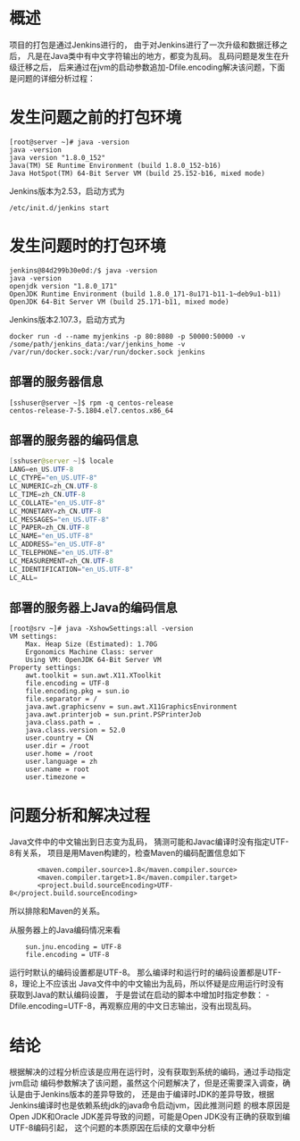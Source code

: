 # 概述

项目的打包是通过Jenkins进行的，
由于对Jenkins进行了一次升级和数据迁移之后，
凡是在Java类中有中文字符输出的地方，都变为乱码。
乱码问题是发生在升级迁移之后，
后来通过在jvm的启动参数追加-Dfile.encoding解决该问题，下面是问题的详细分析过程：

# 发生问题之前的打包环境
```
[root@server ~]# java -version
java -version
java version "1.8.0_152"
Java(TM) SE Runtime Environment (build 1.8.0_152-b16)
Java HotSpot(TM) 64-Bit Server VM (build 25.152-b16, mixed mode)
```

Jenkins版本为2.53，启动方式为
```
/etc/init.d/jenkins start
```

# 发生问题时的打包环境

```
jenkins@84d299b30e0d:/$ java -version
java -version
openjdk version "1.8.0_171"
OpenJDK Runtime Environment (build 1.8.0_171-8u171-b11-1~deb9u1-b11)
OpenJDK 64-Bit Server VM (build 25.171-b11, mixed mode)
```

Jenkins版本2.107.3，启动方式为
```
docker run -d --name myjenkins -p 80:8080 -p 50000:50000 -v /some/path/jenkins_data:/var/jenkins_home -v /var/run/docker.sock:/var/run/docker.sock jenkins
```

## 部署的服务器信息

``` 
[sshuser@server ~]$ rpm -q centos-release
centos-release-7-5.1804.el7.centos.x86_64
```

## 部署的服务器的编码信息
```java
[sshuser@server ~]$ locale
LANG=en_US.UTF-8
LC_CTYPE="en_US.UTF-8"
LC_NUMERIC=zh_CN.UTF-8
LC_TIME=zh_CN.UTF-8
LC_COLLATE="en_US.UTF-8"
LC_MONETARY=zh_CN.UTF-8
LC_MESSAGES="en_US.UTF-8"
LC_PAPER=zh_CN.UTF-8
LC_NAME="en_US.UTF-8"
LC_ADDRESS="en_US.UTF-8"
LC_TELEPHONE="en_US.UTF-8"
LC_MEASUREMENT=zh_CN.UTF-8
LC_IDENTIFICATION="en_US.UTF-8"
LC_ALL=
```

## 部署的服务器上Java的编码信息
```
[root@srv ~]# java -XshowSettings:all -version
VM settings:
    Max. Heap Size (Estimated): 1.70G
    Ergonomics Machine Class: server
    Using VM: OpenJDK 64-Bit Server VM
Property settings:
    awt.toolkit = sun.awt.X11.XToolkit
    file.encoding = UTF-8
    file.encoding.pkg = sun.io
    file.separator = /
    java.awt.graphicsenv = sun.awt.X11GraphicsEnvironment
    java.awt.printerjob = sun.print.PSPrinterJob
    java.class.path = .
    java.class.version = 52.0
    user.country = CN
    user.dir = /root
    user.home = /root
    user.language = zh
    user.name = root
    user.timezone =
```

# 问题分析和解决过程

Java文件中的中文输出到日志变为乱码，
猜测可能和Javac编译时没有指定UTF-8有关系，
项目是用Maven构建的，检查Maven的编码配置信息如下
```
       <maven.compiler.source>1.8</maven.compiler.source>
       <maven.compiler.target>1.8</maven.compiler.target>
       <project.build.sourceEncoding>UTF-8</project.build.sourceEncoding>
```
所以排除和Maven的关系。

从服务器上的Java编码情况来看
```
    sun.jnu.encoding = UTF-8
    file.encoding = UTF-8
```
运行时默认的编码设置都是UTF-8。
那么编译时和运行时的编码设置都是UTF-8，理论上不应该出
Java文件中的中文输出为乱码，所以怀疑是应用运行时没有获取到Java的默认编码设置，
于是尝试在启动的脚本中增加时指定参数： -Dfile.encoding=UTF-8，再观察应用的中文日志输出，没有出现乱码。

# 结论
根据解决的过程分析应该是应用在运行时，没有获取到系统的编码，通过手动指定jvm启动
编码参数解决了该问题，虽然这个问题解决了，但是还需要深入调查，确认是由于Jenkins版本的差异导致的，
还是由于编译时JDK的差异导致，根据Jenkins编译时也是依赖系统jdk的java命令启动jvm，因此推测问题
的根本原因是Open JDK和Oracle JDK差异导致的问题，可能是Open JDK没有正确的获取到编UTF-8编码引起，
这个问题的本质原因在后续的文章中分析
